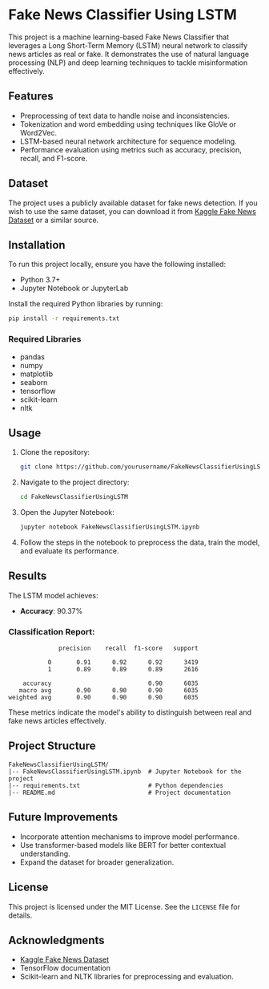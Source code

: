 # Fake News Classifier Using LSTM

This project is a machine learning-based Fake News Classifier that leverages a Long Short-Term Memory (LSTM) neural network to classify news articles as real or fake. It demonstrates the use of natural language processing (NLP) and deep learning techniques to tackle misinformation effectively.

## Features
- Preprocessing of text data to handle noise and inconsistencies.
- Tokenization and word embedding using techniques like GloVe or Word2Vec.
- LSTM-based neural network architecture for sequence modeling.
- Performance evaluation using metrics such as accuracy, precision, recall, and F1-score.

## Dataset
The project uses a publicly available dataset for fake news detection. If you wish to use the same dataset, you can download it from [Kaggle Fake News Dataset](https://www.kaggle.com/c/fake-news/data) or a similar source.

## Installation
To run this project locally, ensure you have the following installed:

- Python 3.7+
- Jupyter Notebook or JupyterLab

Install the required Python libraries by running:
```bash
pip install -r requirements.txt
```

### Required Libraries
- pandas
- numpy
- matplotlib
- seaborn
- tensorflow
- scikit-learn
- nltk

## Usage
1. Clone the repository:
   ```bash
   git clone https://github.com/yourusername/FakeNewsClassifierUsingLSTM.git
   ```
2. Navigate to the project directory:
   ```bash
   cd FakeNewsClassifierUsingLSTM
   ```
3. Open the Jupyter Notebook:
   ```bash
   jupyter notebook FakeNewsClassifierUsingLSTM.ipynb
   ```
4. Follow the steps in the notebook to preprocess the data, train the model, and evaluate its performance.

## Results
The LSTM model achieves:
- **Accuracy**: 90.37%

### Classification Report:
```
              precision    recall  f1-score   support

           0       0.91      0.92      0.92      3419
           1       0.89      0.89      0.89      2616

    accuracy                           0.90      6035
   macro avg       0.90      0.90      0.90      6035
weighted avg       0.90      0.90      0.90      6035
```

These metrics indicate the model's ability to distinguish between real and fake news articles effectively.

## Project Structure
```
FakeNewsClassifierUsingLSTM/
|-- FakeNewsClassifierUsingLSTM.ipynb  # Jupyter Notebook for the project
|-- requirements.txt                   # Python dependencies
|-- README.md                          # Project documentation
```

## Future Improvements
- Incorporate attention mechanisms to improve model performance.
- Use transformer-based models like BERT for better contextual understanding.
- Expand the dataset for broader generalization.

## License
This project is licensed under the MIT License. See the `LICENSE` file for details.

## Acknowledgments
- [Kaggle Fake News Dataset](https://www.kaggle.com/c/fake-news/data)
- TensorFlow documentation
- Scikit-learn and NLTK libraries for preprocessing and evaluation.
